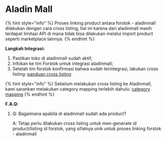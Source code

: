 # Aladin Mall

{% hint style="info" %}
Proses linking product antara forstok - aladinmall dilakukan dengan cara cross listing, hal ini karena dari aladinmall masih terdapat limitasi API di mana tidak bisa dilakukan melalui import product seperti marketplace lainnya.
{% endhint %}

**Langkah Integrasi:**

1. Pastikan toko di aladinmall sudah aktif;
2. Infokan ke tim Forstok untuk integrasi aladinmall;
3. Setelah tim forstok konfirmasi bahwa sudah terintegrasi, lakukan cross listing: [panduan cross listing](../master-products/cross-listing-xls.md)

{% hint style="info" %}
Sebelum melakukan cross listing ke Aladinmall, kami sarankan melakukan category mapping terlebih dahulu: [category mapping](broken-reference)
{% endhint %}

**F.A.Q:**

1.  Q: Bagaimana apabila di aladinmall sudah ada product?

    A: Tetap perlu dilakukan cross listing untuk men-generate id product/listing id forstok, yang sifatnya unik untuk proses linking forstok - aladinmall
